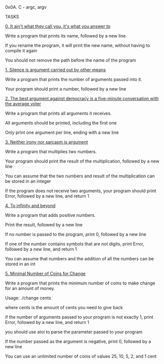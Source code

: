 0x0A. C - argc, argv

TASKS

		
[0. It ain't what they call you, it's what you answer to](0-whatsmyname.c)
		

Write a program that prints its name, followed by a new line.
				
If you rename the program, it will print the new name, without having to compile it again
		
You should not remove the path before the name of the program
		

		
[1. Silence is argument carried out by other means](1-args.c)

		
Write a program that prints the number of arguments passed into it.
		
		
Your program should print a number, followed by a new line
		

		
[2. The best argument against democracy is a five-minute conversation with the average voter](2-args.c)
		

Write a program that prints all arguments it receives.
		
All arguments should be printed, including the first one
		
Only print one argument per line, ending with a new line
		
		
[3. Neither irony nor sarcasm is argument](3-mul.c)
		

		
Write a program that multiplies two numbers.

		
Your program should print the result of the multiplication, followed by a new line

You can assume that the two numbers and result of the multiplication can be stored in an integer
		
If the program does not receive two arguments, your program should print Error, followed by a new line, and return 1
		

		
[4. To infinity and beyond](4-add.c)
		

Write a program that adds positive numbers.

		
Print the result, followed by a new line
		
If no number is passed to the program, print 0, followed by a new line
		
If one of the number contains symbols that are not digits, print Error, followed by a new line, and return 1
		
You can assume that numbers and the addition of all the numbers can be stored in an int
		

		
[5. Minimal Number of Coins for Change](100-change.c)
		

Write a program that prints the minimum number of coins to make change for an amount of money.
		

		
Usage: ./change cents
		
where cents is the amount of cents you need to give back
		
if the number of arguments passed to your program is not exactly 1, print Error, followed by a new line, and return 1
		
you should use atoi to parse the parameter passed to your program
		
If the number passed as the argument is negative, print 0, followed by a new line
		
You can use an unlimited number of coins of values 25, 10, 5, 2, and 1 cent

